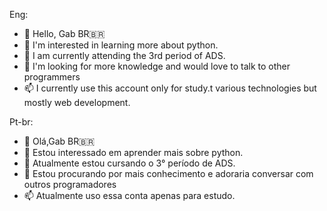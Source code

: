 Eng:
- 👋 Hello, Gab BR🇧🇷
- 👀 I'm interested in learning more about python.
- 🌱 I am currently attending the 3rd period of ADS.
- 💞️ I'm looking for more knowledge and would love to talk to other programmers
- 📫 I currently use this account only for study.t various technologies but mostly web development.

Pt-br:
- 👋 Olá,Gab BR🇧🇷
- 👀 Estou interessado em aprender mais sobre python.
- 🌱 Atualmente estou cursando o 3° período de ADS.
- 💞️ Estou procurando por mais conhecimento e adoraria conversar com outros programadores
- 📫 Atualmente uso essa conta apenas para estudo.

<!---
Gabbezz/Gabbezz is a ✨ special ✨ repository because its `README.md` (this file) appears on your GitHub profile.
You can click the Preview link to take a look at your changes.
--->
